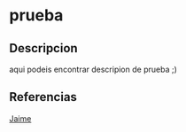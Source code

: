 # prueba
## Descripcion
aqui podeis encontrar descripion de prueba ;)
## Referencias
[Jaime ](http://103.23.61.48/)
